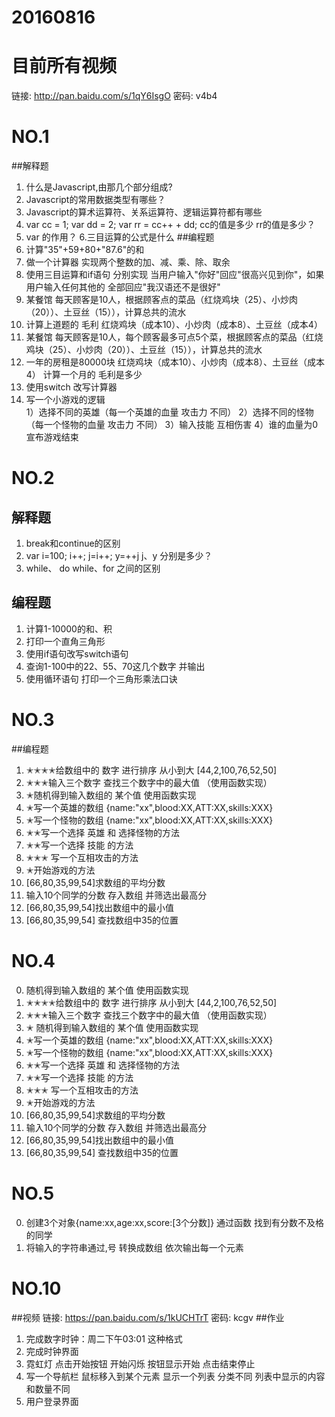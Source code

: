 # 20160816
# 目前所有视频
链接: http://pan.baidu.com/s/1qY6IsgO 密码: v4b4

# NO.1
##解释题
1. 什么是Javascript,由那几个部分组成?
2. Javascript的常用数据类型有哪些？
3. Javascript的算术运算符、关系运算符、逻辑运算符都有哪些
4. var cc = 1; var dd = 2; var rr = cc++ + dd; cc的值是多少 rr的值是多少？
5. var 的作用？
6.三目运算的公式是什么
##编程题
1. 计算"35"+59+80+"87.6"的和
2. 做一个计算器 实现两个整数的加、减、乘、除、取余
3. 使用三目运算和if语句 分别实现 当用户输入"你好"回应"很高兴见到你"，如果用户输入任何其他的 全部回应"我汉语还不是很好"
4. 某餐馆 每天顾客是10人，根据顾客点的菜品（红烧鸡块（25）、小炒肉（20））、土豆丝（15）），计算总共的流水
5. 计算上道题的 毛利  红烧鸡块（成本10）、小炒肉（成本8）、土豆丝（成本4）
6. 某餐馆 每天顾客是10人，每个顾客最多可点5个菜，根据顾客点的菜品（红烧鸡块（25）、小炒肉（20））、土豆丝（15）），计算总共的流水
7. 一年的房租是80000块  红烧鸡块（成本10）、小炒肉（成本8）、土豆丝（成本4） 计算一个月的 毛利是多少
8. 使用switch 改写计算器
9. 写一个小游戏的逻辑  
1）选择不同的英雄（每一个英雄的血量 攻击力 不同）
2）选择不同的怪物（每一个怪物的血量 攻击力 不同）
3）输入技能  互相伤害 
4）谁的血量为0 宣布游戏结束

# NO.2
## 解释题
1. break和continue的区别 
2. var i=100; i++; j=i++; y=++j j、y 分别是多少？
3. while、 do while、for 之间的区别
## 编程题
1. 计算1-10000的和、积
2. 打印一个直角三角形
3. 使用if语句改写switch语句
4. 查询1-100中的22、55、70这几个数字 并输出
5. 使用循环语句 打印一个三角形乘法口诀

# NO.3
##编程题
1. ✭✭✭✭给数组中的 数字 进行排序 从小到大 [44,2,100,76,52,50]
2. ✭✭✭输入三个数字  查找三个数字中的最大值  （使用函数实现）
3. ✭随机得到输入数组的  某个值  使用函数实现
4. ✭写一个英雄的数组 {name:"xx",blood:XX,ATT:XX,skills:XXX}
5. ✭写一个怪物的数组 {name:"xx",blood:XX,ATT:XX,skills:XXX}
6. ✭✭写一个选择 英雄 和 选择怪物的方法
7. ✭✭写一个选择 技能 的方法
8. ✭✭✭ 写一个互相攻击的方法
9. ✭开始游戏的方法
10. [66,80,35,99,54]求数组的平均分数
11. 输入10个同学的分数 存入数组 并筛选出最高分
12. [66,80,35,99,54]找出数组中的最小值
13. [66,80,35,99,54] 查找数组中35的位置

# NO.4
0. 随机得到输入数组的  某个值  使用函数实现
1. ✭✭✭✭给数组中的 数字 进行排序 从小到大 [44,2,100,76,52,50]
2. ✭✭✭输入三个数字  查找三个数字中的最大值  （使用函数实现）
3. ✭  随机得到输入数组的  某个值  使用函数实现
4. ✭写一个英雄的数组 {name:"xx",blood:XX,ATT:XX,skills:XXX}
5. ✭写一个怪物的数组 {name:"xx",blood:XX,ATT:XX,skills:XXX}
6. ✭✭写一个选择 英雄 和 选择怪物的方法
7. ✭✭写一个选择 技能 的方法
8. ✭✭✭ 写一个互相攻击的方法
9. ✭开始游戏的方法
10. [66,80,35,99,54]求数组的平均分数
11. 输入10个同学的分数 存入数组 并筛选出最高分
12. [66,80,35,99,54]找出数组中的最小值
13. [66,80,35,99,54] 查找数组中35的位置

# NO.5
0. 创建3个对象{name:xx,age:xx,score:[3个分数]} 通过函数 找到有分数不及格的同学
1. 将输入的字符串通过,号 转换成数组 依次输出每一个元素

# NO.10
##视频
链接: https://pan.baidu.com/s/1kUCHTrT 密码: kcgv
##作业
1. 完成数字时钟：周二下午03:01 这种格式
2. 完成时钟界面
3. 霓虹灯 点击开始按钮 开始闪烁 按钮显示开始 点击结束停止
4. 写一个导航栏 鼠标移入到某个元素 显示一个列表 分类不同 列表中显示的内容和数量不同
5. 用户登录界面


